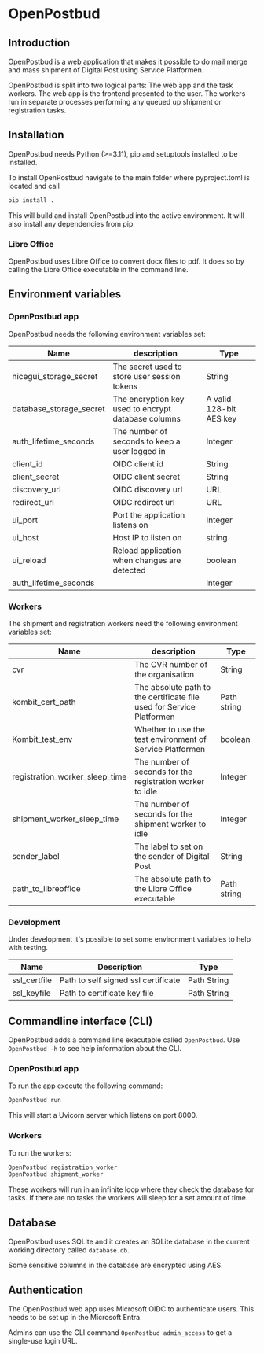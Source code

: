 # OpenPostbud

## Introduction

OpenPostbud is a web application that makes it possible to do mail merge and mass shipment of Digital Post
using Service Platformen.

OpenPostbud is split into two logical parts: The web app and the task workers.
The web app is the frontend presented to the user. The workers run in separate processes
performing any queued up shipment or registration tasks.

## Installation

OpenPostbud needs Python (>=3.11), pip and setuptools installed to be installed.

To install OpenPostbud navigate to the main folder where pyproject.toml is located and call

```bash
pip install .
```

This will build and install OpenPostbud into the active environment.
It will also install any dependencies from pip.

### Libre Office

OpenPostbud uses Libre Office to convert docx files to pdf.
It does so by calling the Libre Office executable in the command line.

## Environment variables

### OpenPostbud app

OpenPostbud needs the following environment variables set:

| Name                    | description                                         | Type                    |
|-------------------------|-----------------------------------------------------|-------------------------|
| nicegui_storage_secret  | The secret used to store user session tokens        | String                  |
| database_storage_secret | The encryption key used to encrypt database columns | A valid 128-bit AES key |
| auth_lifetime_seconds   | The number of seconds to keep a user logged in      | Integer                 |
| client_id               | OIDC client id                                      | String                  |
| client_secret           | OIDC client secret                                  | String                  |
| discovery_url           | OIDC discovery url                                  | URL                     |
| redirect_url            | OIDC redirect url                                   | URL                     |
| ui_port                 | Port the application listens on                     | Integer                 |
| ui_host                 | Host IP to listen on                                | string                  |
| ui_reload               | Reload application when changes are detected        | boolean                 |
| auth_lifetime_seconds   |                                                     | integer                 |

### Workers

The shipment and registration workers need the following environment variables set:

| Name                           | description                                                           | Type        |
|--------------------------------|-----------------------------------------------------------------------|-------------|
| cvr                            | The CVR number of the organisation                                    | String      |
| kombit_cert_path               | The absolute path to the certificate file used for Service Platformen | Path string |
| Kombit_test_env                | Whether to use the test environment of Service Platformen             | boolean     |
| registration_worker_sleep_time | The number of seconds for the registration worker to idle             | Integer     |
| shipment_worker_sleep_time     | The number of seconds for the shipment worker to idle                 | Integer     |
| sender_label                   | The label to set on the sender of Digital Post                        | String      |
| path_to_libreoffice            | The absolute path to the Libre Office executable                      | Path string |

### Development

Under development it's possible to set some environment variables to help with testing.

| Name         | Description                         | Type        |
| ------------ | ----------------------------------- | ----------- |
| ssl_certfile | Path to self signed ssl certificate | Path String |
| ssl_keyfile  | Path to certificate key file        | Path String |

## Commandline interface (CLI)

OpenPostbud adds a command line executable called `OpenPostbud`.
Use `OpenPostbud -h` to see help information about the CLI.

### OpenPostbud app

To run the app execute the following command:

```bash
OpenPostbud run
```

This will start a Uvicorn server which listens on port 8000.

### Workers

To run the workers:

```bash
OpenPostbud registration_worker
OpenPostbud shipment_worker
```

These workers will run in an infinite loop where they check the database for tasks. If there are no tasks the
workers will sleep for a set amount of time.

## Database

OpenPostbud uses SQLite and it creates an SQLite database in the current working directory called `database.db`.

Some sensitive columns in the database are encrypted using AES.

## Authentication

The OpenPostbud web app uses Microsoft OIDC to authenticate users. This needs to be set up in the Microsoft Entra.

Admins can use the CLI command `OpenPostbud admin_access` to get a single-use login URL.
